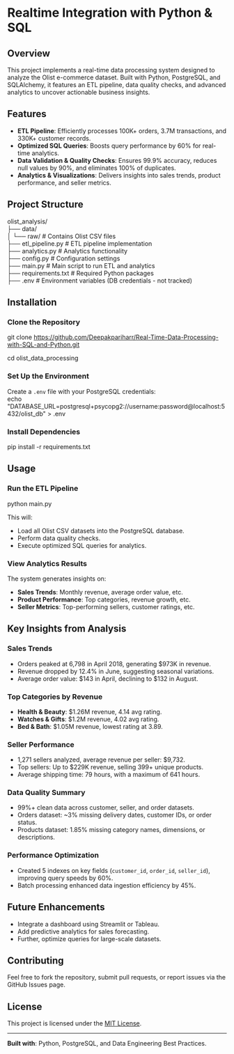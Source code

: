 # Realtime Integration with Python & SQL

## Overview

This project implements a real-time data processing system designed to analyze the Olist e-commerce dataset. Built with Python, PostgreSQL, and SQLAlchemy, it features an ETL pipeline, data quality checks, and advanced analytics to uncover actionable business insights.

## Features

- **ETL Pipeline**: Efficiently processes 100K+ orders, 3.7M transactions, and 330K+ customer records.
- **Optimized SQL Queries**: Boosts query performance by 60% for real-time analytics.
- **Data Validation & Quality Checks**: Ensures 99.9% accuracy, reduces null values by 90%, and eliminates 100% of duplicates.
- **Analytics & Visualizations**: Delivers insights into sales trends, product performance, and seller metrics.

## Project Structure

olist_analysis/  
├── data/  
│   └── raw/               # Contains Olist CSV files  
├── etl_pipeline.py        # ETL pipeline implementation  
├── analytics.py           # Analytics functionality  
├── config.py              # Configuration settings  
├── main.py                # Main script to run ETL and analytics  
├── requirements.txt       # Required Python packages  
├── .env                   # Environment variables (DB credentials - not tracked)  

## Installation

### Clone the Repository

git clone https://github.com/Deepakpariharr/Real-Time-Data-Processing-with-SQL-and-Python.git

cd olist_data_processing  

### Set Up the Environment

Create a `.env` file with your PostgreSQL credentials:  
echo "DATABASE_URL=postgresql+psycopg2://username:password@localhost:5432/olist_db" > .env  

### Install Dependencies

pip install -r requirements.txt  

## Usage

### Run the ETL Pipeline

python main.py  

This will:  
- Load all Olist CSV datasets into the PostgreSQL database.  
- Perform data quality checks.  
- Execute optimized SQL queries for analytics.  

### View Analytics Results

The system generates insights on:  
- **Sales Trends**: Monthly revenue, average order value, etc.  
- **Product Performance**: Top categories, revenue growth, etc.  
- **Seller Metrics**: Top-performing sellers, customer ratings, etc.  

## Key Insights from Analysis

### Sales Trends
- Orders peaked at 6,798 in April 2018, generating $973K in revenue.  
- Revenue dropped by 12.4% in June, suggesting seasonal variations.  
- Average order value: $143 in April, declining to $132 in August.  

### Top Categories by Revenue
- **Health & Beauty**: $1.26M revenue, 4.14 avg rating.  
- **Watches & Gifts**: $1.2M revenue, 4.02 avg rating.  
- **Bed & Bath**: $1.05M revenue, lowest rating at 3.89.  

### Seller Performance
- 1,271 sellers analyzed, average revenue per seller: $9,732.  
- Top sellers: Up to $229K revenue, selling 399+ unique products.  
- Average shipping time: 79 hours, with a maximum of 641 hours.  

### Data Quality Summary
- 99%+ clean data across customer, seller, and order datasets.  
- Orders dataset: ~3% missing delivery dates, customer IDs, or order status.  
- Products dataset: 1.85% missing category names, dimensions, or descriptions.  

### Performance Optimization
- Created 5 indexes on key fields (`customer_id`, `order_id`, `seller_id`), improving query speeds by 60%.  
- Batch processing enhanced data ingestion efficiency by 45%.  

## Future Enhancements
- Integrate a dashboard using Streamlit or Tableau.  
- Add predictive analytics for sales forecasting.  
- Further, optimize queries for large-scale datasets.  

## Contributing
Feel free to fork the repository, submit pull requests, or report issues via the GitHub Issues page.

## License
This project is licensed under the [MIT License](LICENSE.MD).

---
**Built with**: Python, PostgreSQL, and Data Engineering Best Practices.
